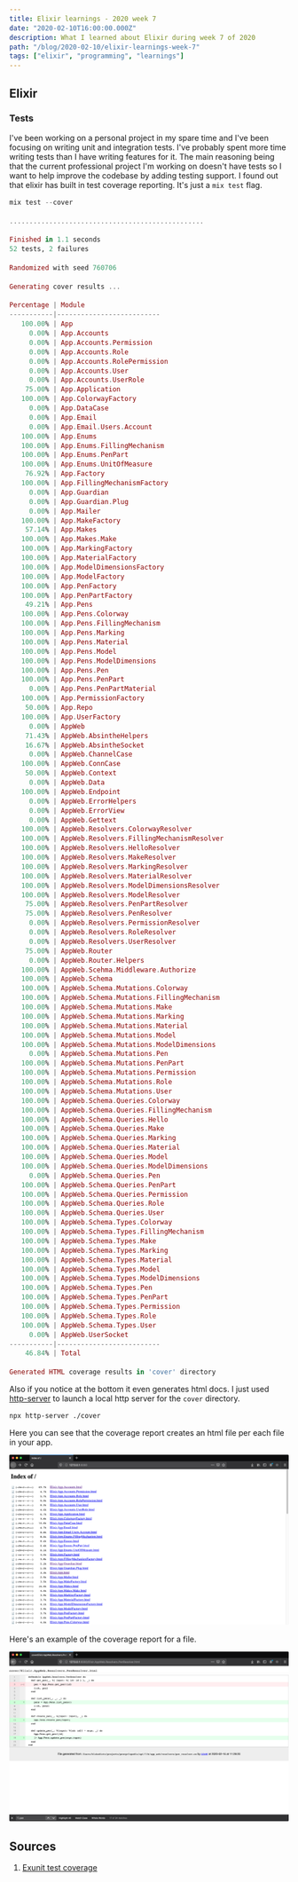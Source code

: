 ```yaml
---
title: Elixir learnings - 2020 week 7
date: "2020-02-10T16:00:00.000Z"
description: What I learned about Elixir during week 7 of 2020
path: "/blog/2020-02-10/elixir-learnings-week-7"
tags: ["elixir", "programming", "learnings"]
---
```


## Elixir

### Tests

I've been working on a personal project in my spare time and I've been focusing on writing unit and integration tests. I've probably spent more time writing tests than I have writing features for it. The main reasoning being that the current professional project I'm working on doesn't have tests so I want to help improve the codebase by adding testing support. I found out that elixir has built in test coverage reporting. It's just a `mix test` flag.

```elixir
mix test --cover

.................................................

Finished in 1.1 seconds
52 tests, 2 failures

Randomized with seed 760706

Generating cover results ...

Percentage | Module
-----------|--------------------------
   100.00% | App
     0.00% | App.Accounts
     0.00% | App.Accounts.Permission
     0.00% | App.Accounts.Role
     0.00% | App.Accounts.RolePermission
     0.00% | App.Accounts.User
     0.00% | App.Accounts.UserRole
    75.00% | App.Application
   100.00% | App.ColorwayFactory
     0.00% | App.DataCase
     0.00% | App.Email
     0.00% | App.Email.Users.Account
   100.00% | App.Enums
   100.00% | App.Enums.FillingMechanism
   100.00% | App.Enums.PenPart
   100.00% | App.Enums.UnitOfMeasure
    76.92% | App.Factory
   100.00% | App.FillingMechanismFactory
     0.00% | App.Guardian
     0.00% | App.Guardian.Plug
     0.00% | App.Mailer
   100.00% | App.MakeFactory
    57.14% | App.Makes
   100.00% | App.Makes.Make
   100.00% | App.MarkingFactory
   100.00% | App.MaterialFactory
   100.00% | App.ModelDimensionsFactory
   100.00% | App.ModelFactory
   100.00% | App.PenFactory
   100.00% | App.PenPartFactory
    49.21% | App.Pens
   100.00% | App.Pens.Colorway
   100.00% | App.Pens.FillingMechanism
   100.00% | App.Pens.Marking
   100.00% | App.Pens.Material
   100.00% | App.Pens.Model
   100.00% | App.Pens.ModelDimensions
   100.00% | App.Pens.Pen
   100.00% | App.Pens.PenPart
     0.00% | App.Pens.PenPartMaterial
   100.00% | App.PermissionFactory
    50.00% | App.Repo
   100.00% | App.UserFactory
     0.00% | AppWeb
    71.43% | AppWeb.AbsintheHelpers
    16.67% | AppWeb.AbsintheSocket
     0.00% | AppWeb.ChannelCase
   100.00% | AppWeb.ConnCase
    50.00% | AppWeb.Context
     0.00% | AppWeb.Data
   100.00% | AppWeb.Endpoint
     0.00% | AppWeb.ErrorHelpers
     0.00% | AppWeb.ErrorView
     0.00% | AppWeb.Gettext
   100.00% | AppWeb.Resolvers.ColorwayResolver
   100.00% | AppWeb.Resolvers.FillingMechanismResolver
   100.00% | AppWeb.Resolvers.HelloResolver
   100.00% | AppWeb.Resolvers.MakeResolver
   100.00% | AppWeb.Resolvers.MarkingResolver
   100.00% | AppWeb.Resolvers.MaterialResolver
   100.00% | AppWeb.Resolvers.ModelDimensionsResolver
   100.00% | AppWeb.Resolvers.ModelResolver
    75.00% | AppWeb.Resolvers.PenPartResolver
    75.00% | AppWeb.Resolvers.PenResolver
     0.00% | AppWeb.Resolvers.PermissionResolver
     0.00% | AppWeb.Resolvers.RoleResolver
     0.00% | AppWeb.Resolvers.UserResolver
    75.00% | AppWeb.Router
     0.00% | AppWeb.Router.Helpers
   100.00% | AppWeb.Scehma.Middleware.Authorize
   100.00% | AppWeb.Schema
   100.00% | AppWeb.Schema.Mutations.Colorway
   100.00% | AppWeb.Schema.Mutations.FillingMechanism
   100.00% | AppWeb.Schema.Mutations.Make
   100.00% | AppWeb.Schema.Mutations.Marking
   100.00% | AppWeb.Schema.Mutations.Material
   100.00% | AppWeb.Schema.Mutations.Model
   100.00% | AppWeb.Schema.Mutations.ModelDimensions
     0.00% | AppWeb.Schema.Mutations.Pen
   100.00% | AppWeb.Schema.Mutations.PenPart
   100.00% | AppWeb.Schema.Mutations.Permission
   100.00% | AppWeb.Schema.Mutations.Role
   100.00% | AppWeb.Schema.Mutations.User
   100.00% | AppWeb.Schema.Queries.Colorway
   100.00% | AppWeb.Schema.Queries.FillingMechanism
   100.00% | AppWeb.Schema.Queries.Hello
   100.00% | AppWeb.Schema.Queries.Make
   100.00% | AppWeb.Schema.Queries.Marking
   100.00% | AppWeb.Schema.Queries.Material
   100.00% | AppWeb.Schema.Queries.Model
   100.00% | AppWeb.Schema.Queries.ModelDimensions
     0.00% | AppWeb.Schema.Queries.Pen
   100.00% | AppWeb.Schema.Queries.PenPart
   100.00% | AppWeb.Schema.Queries.Permission
   100.00% | AppWeb.Schema.Queries.Role
   100.00% | AppWeb.Schema.Queries.User
   100.00% | AppWeb.Schema.Types.Colorway
   100.00% | AppWeb.Schema.Types.FillingMechanism
   100.00% | AppWeb.Schema.Types.Make
   100.00% | AppWeb.Schema.Types.Marking
   100.00% | AppWeb.Schema.Types.Material
   100.00% | AppWeb.Schema.Types.Model
   100.00% | AppWeb.Schema.Types.ModelDimensions
   100.00% | AppWeb.Schema.Types.Pen
   100.00% | AppWeb.Schema.Types.PenPart
   100.00% | AppWeb.Schema.Types.Permission
   100.00% | AppWeb.Schema.Types.Role
   100.00% | AppWeb.Schema.Types.User
     0.00% | AppWeb.UserSocket
-----------|--------------------------
    46.84% | Total

Generated HTML coverage results in 'cover' directory
```

Also if you notice at the bottom it even generates html docs. I just used [http-server](https://www.npmjs.com/package/http-server) to launch a local http server for the `cover` directory.

```bash
npx http-server ./cover
```

Here you can see that the coverage report creates an html file per each file in your app.

![](./files.png)

Here's an example of the coverage report for a file.

![](./coverage.png)

## Sources

[cover]: https://til.hashrocket.com/posts/jjft6nt871-viewing-your-test-coverage-in-elixir

1. [Exunit test coverage][cover]
